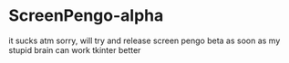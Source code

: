 # ScreenPengo-alpha
it sucks atm sorry, will try and release screen pengo beta as soon as my stupid brain can work tkinter better
